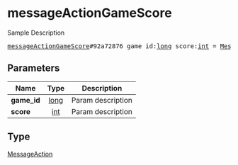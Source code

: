 # messageActionGameScore

Sample Description

<pre>
<a href="../constructor/messageActionGameScore.md">messageActionGameScore</a>#92a72876 game_id:<a href="../type/long.md">long</a> score:<a href="../type/int.md">int</a> = <a href="../type/MessageAction.md">MessageAction</a>;</pre>
## Parameters

| Name | Type | Description |
|------|:----:|-------------|
| **game_id** | <a href="../type/long.md">long</a> | Param description |
| **score** | <a href="../type/int.md">int</a> | Param description |

## Type

<a href="../type/MessageAction.md">MessageAction</a>
